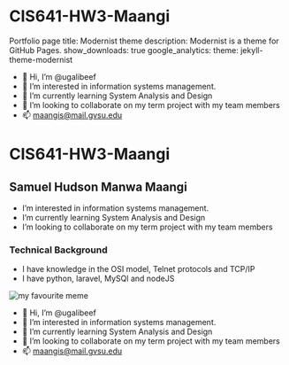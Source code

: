 # CIS641-HW3-Maangi
Portfolio page
title: Modernist theme
description: Modernist is a theme for GitHub Pages.
show_downloads: true
google_analytics:
theme: jekyll-theme-modernist

- 👋 Hi, I’m @ugalibeef
- 👀 I’m interested in information systems management.
- 🌱 I’m currently learning System Analysis and Design
- 💞️ I’m looking to collaborate on my term project with my team members
- 📫 maangis@mail.gvsu.edu


# CIS641-HW3-Maangi
## Samuel Hudson Manwa Maangi
- I’m interested in information systems management.
- I’m currently learning System Analysis and Design
- I’m looking to collaborate on my term project with my team members

### Technical Background
- I have knowledge in the OSI model, Telnet protocols and TCP/IP
- I have python, laravel, MySQl and nodeJS

![my favourite meme](https://memegenerator.net/img/instances/400x/54143537.jpg)

- 👋 Hi, I’m @ugalibeef
- 👀 I’m interested in information systems management.
- 🌱 I’m currently learning System Analysis and Design
- 💞️ I’m looking to collaborate on my term project with my team members
- 📫 maangis@mail.gvsu.edu


